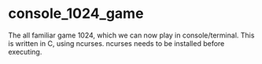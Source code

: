 # console_1024_game
The all familiar game 1024, which we can now play in console/terminal. This is written in C, using ncurses. ncurses needs to be installed before executing.
